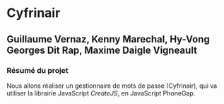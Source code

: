 # Cyfrinair

## Guillaume Vernaz, Kenny Marechal, Hy-Vong Georges Dit Rap, Maxime Daigle Vigneault

### Résumé du projet

Nous allons réaliser un gestionnaire de mots de passe (Cyfrinair), qui va utiliser la librairie JavaScript *CreateJS*, en JavaScript PhoneGap.
